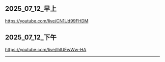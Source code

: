 ## 2025_07_12_早上
https://youtube.com/live/CN1Ud99FHDM

## 2025_07_12_下午
https://youtube.com/live/IhlUEwWw-HA

---